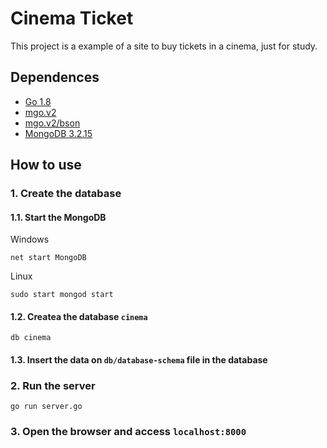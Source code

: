 # Cinema Ticket
This project is a example of a site to buy tickets in a cinema, just for study.

## Dependences
  * [Go 1.8](https://golang.org/doc/go1.8)
  * [mgo.v2](http://gopkg.in/mgo.v2)
  * [mgo.v2/bson](http://gopkg.in/mgo.v2/bson)
  * [MongoDB 3.2.15](https://docs.mongodb.com/manual/installation/)

## How to use

### 1. Create the database
#### 1.1. Start the MongoDB

Windows
```
net start MongoDB
```

Linux
```
sudo start mongod start
```

#### 1.2. Createa the database `cinema`
```
db cinema
```
#### 1.3. Insert the data on `db/database-schema` file in the database

### 2. Run the server
```
go run server.go
```

### 3. Open the browser and access `localhost:8000`
